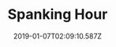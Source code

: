---
title: Spanking Hour
artist: Freak Kitchen
date: 2019-01-07T02:09:10.587Z
cover: /img/1280x1280.jpg
styles:
  - Progressive Metal
links:
  spotify: https://play.spotify.com/album/11YW6Ap21BWAa9zC1x4Ism
  youtube: https://music.youtube.com/playlist?list=OLAK5uy_l9DHeVZoq53r42lhvUga-YrF9HgqmhLds
  applemusic: https://itunes.apple.com/us/album/spanking-hour/634082068?uo=4
  soundcloud: ""
  bandcamp: ""
  googleplay: https://play.google.com/music/m/Bee3wxisbxzds27jg73bo2qtaza?signup_if_needed=1
  deezer: https://www.deezer.com/album/6500218
---